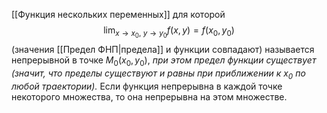 [[Функция нескольких переменных]] для которой $$\lim_{x \to x_0,\ y \to y_0}{f(x,y)} = f(x_0, y_0)$$ (значения [[Предел ФНП|предела]] и функции совпадают) называется непрерывной в точке $M_0(x_0, y_0)$, *при этом предел функции существует (значит, что пределы существуют и равны при приближении к $x_0$ по любой траектории).*
Если функция непрерывна в каждой точке некоторого множества, то она непрерывна на этом множестве.